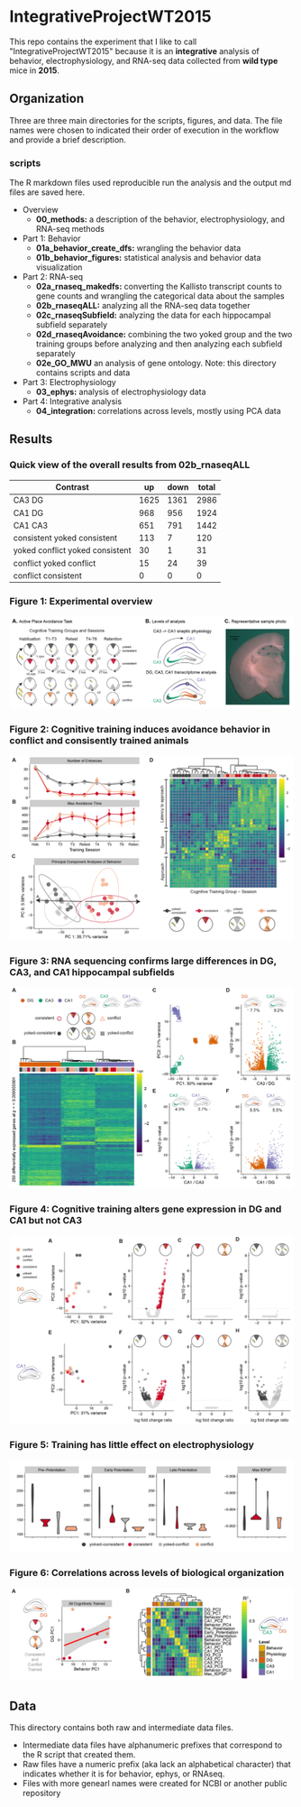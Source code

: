 # IntegrativeProjectWT2015

This repo contains the experiment that I like to call "IntegrativeProjectWT2015" because it is an **integrative** analysis of behavior, electrophysiology, and RNA-seq data collected from **wild type** mice in **2015**. 

## Organization

Three are three main directories for the scripts, figures, and data. The file names were chosen to indicated their order of execution in the workflow and provide a brief description.

### scripts
The R markdown files used reproducible run the analysis and the output md files are saved here. 

- Overview
	- **00_methods:** a description of the behavior, electrophysiology, and RNA-seq methods 
- Part 1: Behavior	
	- **01a_behavior_create_dfs:** wrangling the behavior data
	- **01b_behavior_figures:** statistical analysis and behavior data visualization
- Part 2: RNA-seq
	- **02a_rnaseq_makedfs:** converting the Kallisto transcript counts to gene counts and wrangling the categorical data about the samples
	- **02b_rnaseqALL:** analyzing all the RNA-seq data together
	- **02c_rnaseqSubfield:** analyzing the data for each hippocampal subfield separately
	- **02d_rnaseqAvoidance:** combining the two yoked group and the two training groups before analyzing and then analyzing each subfield separately
	- **02e_GO_MWU** an analysis of gene ontology. Note: this directory contains scripts and data
- Part 3: Electrophysiology
	- **03_ephys:** analysis of electrophysiology data	
- Part 4: Integrative analysis
	- **04_integration:** correlations across levels, mostly using PCA data

## Results

### Quick view of the overall results from 02b_rnaseqALL

| Contrast | up | down | total |
| --- | --- | --- | --- |
CA3	DG | 1625 | 1361 | 2986
CA1	DG | 968 | 956 | 1924
CA1	CA3 | 651 | 791 | 1442
consistent	yoked consistent | 113 | 7 | 120
yoked conflict	yoked consistent | 30 | 1 | 31
conflict yoked conflict | 15 | 24 | 39
conflict consistent | 0 | 0 | 0

### Figure 1: Experimental overview 

<img src="./figures/figures-05.png" />

### Figure 2: Cognitive training induces avoidance behavior in conflict and consisently trained animals

<img src="./figures/figures-01.png" />

### Figure 3: RNA sequencing confirms large differences in DG, CA3, and CA1 hippocampal subfields  

<img src="./figures/figures-02.png" />

### Figure 4: Cognitive training alters gene expression in DG and CA1 but not CA3

<img src="./figures/figures2-01.png" />

### Figure 5: Training has little effect on electrophysiology

<img src="./figures/figures-04.png" />

### Figure 6: Correlations across levels of biological organization

<img src="./figures/figures-03.png" />

## Data

This directory contains both raw and intermediate data files. 
- Intermediate data files have alphanumeric prefixes that correspond to the R script that created them. 
- Raw files have a numeric prefix (aka lack an alphabetical character) that indicates whether it is for behavior, ephys, or RNAseq. 
- Files with more genearl names were created for NCBI or another public repository